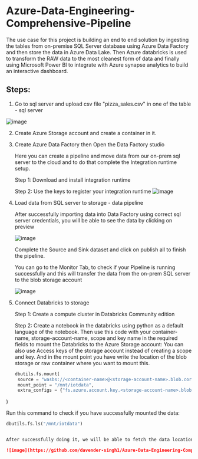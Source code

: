 # Azure-Data-Engineering-Comprehensive-Pipeline
The use case for this project is building an end to end solution by ingesting the tables from on-premise SQL Server database using Azure Data Factory and then store the data in Azure Data Lake. Then Azure databricks is used to transform the RAW data to the most cleanest form of data and  finally using Microsoft Power BI to integrate with Azure synapse analytics to build an interactive dashboard. 

## Steps:
1. Go to sql server and upload csv file "pizza_sales.csv" in one of the table - sql server
   
![image](https://github.com/davender-singh1/Azure-Data-Engineering-Comprehensive-Pipeline/assets/106000634/15a2498c-3f4f-4ef4-9a1c-5d89612b0806)

2. Create Azure Storage account and create a container in it.
   
3. Create Azure Data Factory then Open the Data Factory studio
   
   Here you can create a pipeline and move data from our on-prem sql server to the cloud and to do that complete the Integration runtime setup.
   
   Step 1: Download and install integration runtime
   
   Step 2: Use the keys to register your integration runtime
   ![image](https://github.com/davender-singh1/Azure-Data-Engineering-Comprehensive-Pipeline/assets/106000634/18e576e0-17a4-4115-86f2-831e35e339da)

4. Load data from SQL server to storage - data pipeline

   After successfully importing data into Data Factory using correct sql server credentials, you will be able to see the data by clicking on preview
   
   ![image](https://github.com/davender-singh1/Azure-Data-Engineering-Comprehensive-Pipeline/assets/106000634/a3d4b1e3-b826-4b5e-86af-444b02c5ca51)

   Complete the Source and Sink dataset and click on publish all to finish the pipeline.

   You can go to the Monitor Tab, to check if your Pipeline is running successfully and this will transfer the data from the on-prem SQL server to the blob storage account

   ![image](https://github.com/davender-singh1/Azure-Data-Engineering-Comprehensive-Pipeline/assets/106000634/1f2ccf7a-c2ba-49ea-8a15-d40eb1b4a048)

5. Connect Databricks to storage
   
   Step 1: Create a compute cluster in Databricks Community edition
   
   Step 2: Create a notebook in the databricks using python as a default language of the notebook. Then use this code with your container-name, storage-account-name, scope and key name in the required fields to mount the Databricks to the Azure Storage account:
   You can also use Access keys of the storage account instead of creating a scope and key. And in the mount point you have write the location of the blob storage or raw container where you want to mount this.
   
   ```python
   dbutils.fs.mount(
    source = "wasbs://<container-name>@<storage-account-name>.blob.core.windows.net",
    mount_point = "/mnt/iotdata",
    extra_configs = {"fs.azure.account.key.<storage-account-name>.blob.core.windows.net":dbutils.secrets.get(scope = "<scope-name", key = "<key-name")}
)

   Run this command to check if you have successfully mounted the data:
   ```python
   dbutils.fs.ls("/mnt/iotdata")


   After successfully doing it, we will be able to fetch the data location where it's mounted using the above command.

   ![image](https://github.com/davender-singh1/Azure-Data-Engineering-Comprehensive-Pipeline/assets/106000634/195a6895-ad23-4657-ae1a-15d1a1f41c13)

   


   
